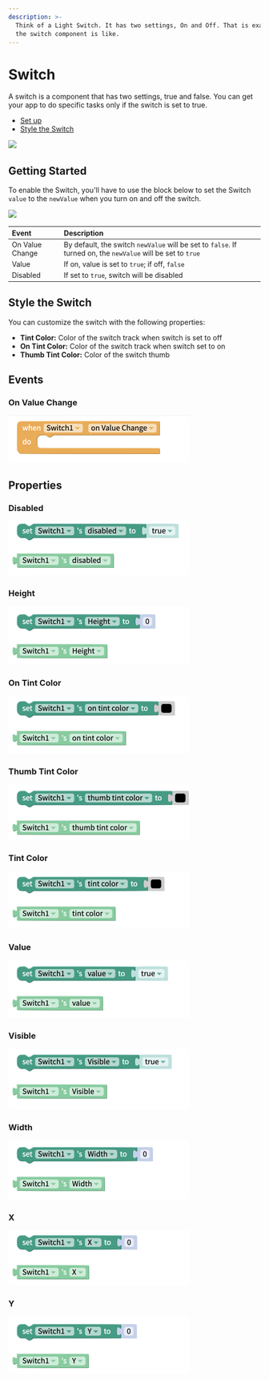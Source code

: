 ```yaml
---
description: >-
  Think of a Light Switch. It has two settings, On and Off. That is exactly what
  the switch component is like.
---
```


# Switch

A switch is a component that has two settings, true and false. You can get your app to do specific tasks only if the switch is set to true. 

* [Set up](switch.md#set-up)
* [Style the Switch](switch.md#style-the-switch)

![](.gitbook/assets/switch-fig-1.gif)

## Getting Started

To enable the Switch, you'll have to use the block below to set the Switch `value` to the `newValue` when you turn on and off the switch.

![](.gitbook/assets/switch-fig-2.png)

| Event | Description |
| :--- | :--- |
| On Value Change | By default, the switch `newValue` will be set to `false`. If turned on, the `newValue` will be set to `true` |
| Value | If on, value is set to `true`; if off, `false` |
| Disabled | If set to `true`, switch will be disabled |

## Style the Switch

You can customize the switch with the following properties:

* **Tint Color:** Color of the switch track when switch is set to off
* **On Tint Color:** Color of the switch track when switch set to on 
* **Thumb Tint Color:** Color of the switch thumb

## Events 

### On Value Change

![](.gitbook/assets/on_value_changed.png)

## Properties

### Disabled 

![](.gitbook/assets/disabled%20%281%29.png)

### Height 

![](.gitbook/assets/height%20%285%29.png)

### On Tint Color 

![](.gitbook/assets/on_tint_color.png)

### Thumb Tint Color 

![](.gitbook/assets/thumb_tint_color%20%281%29.png)

### Tint Color 

![](.gitbook/assets/tint_color.png)

### Value 

![](.gitbook/assets/value.png)

### Visible 

![](.gitbook/assets/visible%20%284%29.png)

### Width 

![](.gitbook/assets/width%20%286%29.png)

### X 

![](.gitbook/assets/x.png)

### Y

![](.gitbook/assets/y.png)

